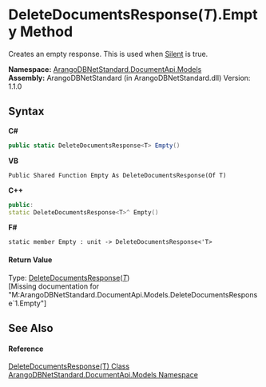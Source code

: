 # DeleteDocumentsResponse(*T*).Empty Method 
 

Creates an empty response. This is used when <a href="fb9f0fa0-3bf4-a0bf-8686-d22abf17a3fc">Silent</a> is true.

**Namespace:**&nbsp;<a href="81a73561-cfc6-64b8-9923-29f0333f4867">ArangoDBNetStandard.DocumentApi.Models</a><br />**Assembly:**&nbsp;ArangoDBNetStandard (in ArangoDBNetStandard.dll) Version: 1.1.0

## Syntax

**C#**<br />
``` C#
public static DeleteDocumentsResponse<T> Empty()
```

**VB**<br />
``` VB
Public Shared Function Empty As DeleteDocumentsResponse(Of T)
```

**C++**<br />
``` C++
public:
static DeleteDocumentsResponse<T>^ Empty()
```

**F#**<br />
``` F#
static member Empty : unit -> DeleteDocumentsResponse<'T> 

```


#### Return Value
Type: <a href="1d4c2279-2070-815f-255d-176082e4d58e">DeleteDocumentsResponse</a>(<a href="1d4c2279-2070-815f-255d-176082e4d58e">*T*</a>)<br />\[Missing <returns> documentation for "M:ArangoDBNetStandard.DocumentApi.Models.DeleteDocumentsResponse`1.Empty"\]

## See Also


#### Reference
<a href="1d4c2279-2070-815f-255d-176082e4d58e">DeleteDocumentsResponse(T) Class</a><br /><a href="81a73561-cfc6-64b8-9923-29f0333f4867">ArangoDBNetStandard.DocumentApi.Models Namespace</a><br />